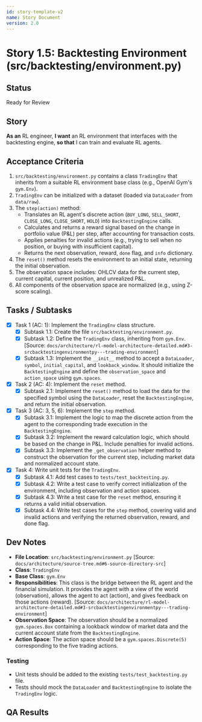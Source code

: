 ```yaml
---
id: story-template-v2
name: Story Document
version: 2.0
---
```


# Story 1.5: Backtesting Environment (src/backtesting/environment.py)

## Status
Ready for Review

## Story
**As an** RL engineer,
**I want** an RL environment that interfaces with the backtesting engine,
**so that** I can train and evaluate RL agents.

## Acceptance Criteria
1. `src/backtesting/environment.py` contains a class `TradingEnv` that inherits from a suitable RL environment base class (e.g., OpenAI Gym's `gym.Env`).
2. `TradingEnv` can be initialized with a dataset (loaded via `DataLoader` from `data/raw`).
3. The `step(action)` method:
    - Translates an RL agent's discrete action (`BUY_LONG`, `SELL_SHORT`, `CLOSE_LONG`, `CLOSE_SHORT`, `HOLD`) into `BacktestingEngine` calls.
    - Calculates and returns a reward signal based on the change in portfolio value (P&L) per step, after accounting for transaction costs.
    - Applies penalties for invalid actions (e.g., trying to sell when no position, or buying with insufficient capital).
    - Returns the next observation, reward, `done` flag, and `info` dictionary.
4. The `reset()` method resets the environment to an initial state, returning the initial observation.
5. The observation space includes: OHLCV data for the current step, current capital, current position, and unrealized P&L.
6. All components of the observation space are normalized (e.g., using Z-score scaling).

## Tasks / Subtasks
- [x] Task 1 (AC: 1): Implement the `TradingEnv` class structure.
    - [x] Subtask 1.1: Create the file `src/backtesting/environment.py`.
    - [x] Subtask 1.2: Define the `TradingEnv` class, inheriting from `gym.Env`. [Source: `docs/architecture/rl-model-architecture-detailed.md#3-srcbacktestingenvironmentpy---trading-environment`]
    - [x] Subtask 1.3: Implement the `__init__` method to accept a `DataLoader`, `symbol`, `initial_capital`, and `lookback_window`. It should initialize the `BacktestingEngine` and define the `observation_space` and `action_space` using `gym.spaces`.
- [x] Task 2 (AC: 4): Implement the `reset` method.
    - [x] Subtask 2.1: Implement the `reset()` method to load the data for the specified symbol using the `DataLoader`, reset the `BacktestingEngine`, and return the initial observation.
- [x] Task 3 (AC: 3, 5, 6): Implement the `step` method.
    - [x] Subtask 3.1: Implement the logic to map the discrete action from the agent to the corresponding trade execution in the `BacktestingEngine`.
    - [x] Subtask 3.2: Implement the reward calculation logic, which should be based on the change in P&L. Include penalties for invalid actions.
    - [x] Subtask 3.3: Implement the `_get_observation` helper method to construct the observation for the current step, including market data and normalized account state.
- [x] Task 4: Write unit tests for the `TradingEnv`.
    - [x] Subtask 4.1: Add test cases to `tests/test_backtesting.py`.
    - [x] Subtask 4.2: Write a test case to verify correct initialization of the environment, including observation and action spaces.
    - [x] Subtask 4.3: Write a test case for the `reset` method, ensuring it returns a valid initial observation.
    - [x] Subtask 4.4: Write test cases for the `step` method, covering valid and invalid actions and verifying the returned observation, reward, and done flag.

## Dev Notes
- **File Location**: `src/backtesting/environment.py` [Source: `docs/architecture/source-tree.md#6-source-directory-src`]
- **Class**: `TradingEnv`
- **Base Class**: `gym.Env`
- **Responsibilities**: This class is the bridge between the RL agent and the financial simulation. It provides the agent with a view of the world (observation), allows the agent to act (action), and gives feedback on those actions (reward). [Source: `docs/architecture/rl-model-architecture-detailed.md#3-srcbacktestingenvironmentpy---trading-environment`]
- **Observation Space**: The observation should be a normalized `gym.spaces.Box` containing a lookback window of market data and the current account state from the `BacktestingEngine`.
- **Action Space**: The action space should be a `gym.spaces.Discrete(5)` corresponding to the five trading actions.

### Testing
- Unit tests should be added to the existing `tests/test_backtesting.py` file.
- Tests should mock the `DataLoader` and `BacktestingEngine` to isolate the `TradingEnv` logic.

## QA Results
